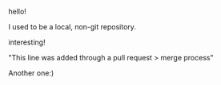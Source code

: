 hello!

I used to be a local, non-git repository.

interesting!

"This line was added through a pull request > merge process"

Another one:)
